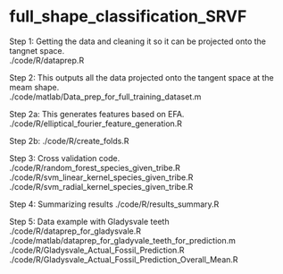 # full_shape_classification_SRVF
Step 1: Getting the data and cleaning it so it can be projected onto the tangnet space.  
./code/R/dataprep.R

Step 2: This outputs all the data projected onto the tangent space at the meam shape.    
./code/matlab/Data_prep_for_full_training_dataset.m


Step 2a: This generates features based on EFA.  
./code/R/elliptical_fourier_feature_generation.R

Step 2b: 
./code/R/create_folds.R

Step 3: Cross validation code. 
./code/R/random_forest_species_given_tribe.R
./code/R/svm_linear_kernel_species_given_tribe.R
./code/R/svm_radial_kernel_species_given_tribe.R

Step 4: Summarizing results 
./code/R/results_summary.R

Step 5: Data example with Gladysvale teeth
./code/R/dataprep_for_gladysvale.R
./code/matlab/dataprep_for_gladyvale_teeth_for_prediction.m
./code/R/Gladysvale_Actual_Fossil_Prediction.R ./code/R/Gladysvale_Actual_Fossil_Prediction_Overall_Mean.R






